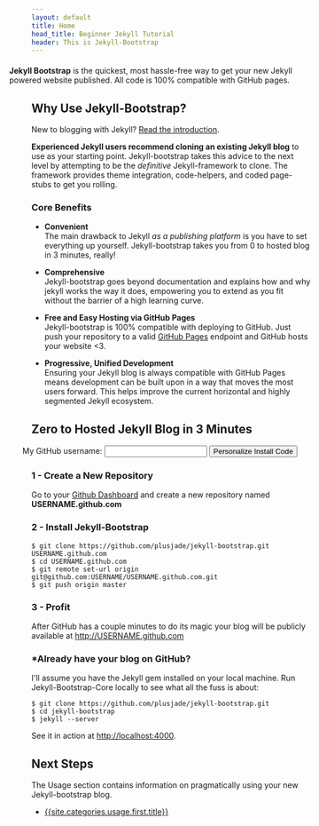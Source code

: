 ```yaml
---
layout: default
title: Home
head_title: Beginner Jekyll Tutorial
header: This is Jekyll-Bootstrap
---
```


<p class="alert-message block-message success" style="margin-top:20px; margin-left:-40px">
	<strong>Jekyll Bootstrap</strong> is the quickest, most hassle-free way to get your new Jekyll powered website published.
  All code is 100% compatible with GitHub pages. 
</p>


## Why Use Jekyll-Bootstrap?

New to blogging with Jekyll? <a href="{{ site.categories.lessons.first.url }}" style="text-decoration:underline">Read the introduction</a>.

**Experienced Jekyll users recommend cloning an existing Jekyll blog** to use as your starting point.
Jekyll-bootstrap takes this advice to the next level by attempting to be the _definitive_ Jekyll-framework to clone.
The framework provides theme integration, code-helpers, and coded page-stubs to get you rolling.

### Core Benefits

- **Convenient**  
  The main drawback to Jekyll _as a publishing platform_ is you have to set everything up yourself.
  Jekyll-bootstrap takes you from 0 to hosted blog in 3 minutes, really!

- **Comprehensive**  
  Jekyll-bootstrap goes beyond documentation and explains how and why jekyll works the way it does,
  empowering you to extend as you fit without the barrier of a high learning curve.

- **Free and Easy Hosting via GitHub Pages**  
  Jekyll-bootstrap is 100% compatible with deploying to GitHub.
  Just push your repository to a valid [GitHub Pages](http://pages.github.com) endpoint and GitHub hosts your website &lt;3.  

- **Progressive, Unified Development**  
  Ensuring your Jekyll blog is always compatible with GitHub Pages
  means development can be built upon in a way that moves the most users forward.
  This helps improve the current horizontal and highly segmented Jekyll ecosystem.
  
<h2 id="start-now">Zero to Hosted Jekyll Blog in 3 Minutes</h2>

<form action="#" id="generate_code" class="alert-message block-message warn" style="margin-left:-40px; text-align:center">
  My GitHub username: <input type="text" id="github_username"/> <button class="btn success">Personalize Install Code</button>
</form>

### 1 - Create a New Repository

Go to your [Github Dashboard](https://github.com/) and create a new repository named <strong id="repo_name">USERNAME.github.com</strong>

### 2 - Install Jekyll-Bootstrap

    $ git clone https://github.com/plusjade/jekyll-bootstrap.git USERNAME.github.com
    $ cd USERNAME.github.com
    $ git remote set-url origin git@github.com:USERNAME/USERNAME.github.com.git
    $ git push origin master

### 3 - Profit

After GitHub has a couple minutes to do its magic your blog will be publicly available at 
<a href="http://USERNAME.github.com" id="blog_link">http://USERNAME.github.com</a>

### \*Already have your blog on GitHub?

I'll assume you have the Jekyll gem installed on your local machine.
Run Jekyll-Bootstrap-Core locally to see what all the fuss is about:

    $ git clone https://github.com/plusjade/jekyll-bootstrap.git
    $ cd jekyll-bootstrap
    $ jekyll --server

See it in action at [http://localhost:4000](http://localhost:4000).

## Next Steps

The Usage section contains information on pragmatically using your new Jekyll-bootstrap blog.

- [{{site.categories.usage.first.title}}]({{site.categories.usage.first.url}}) 
